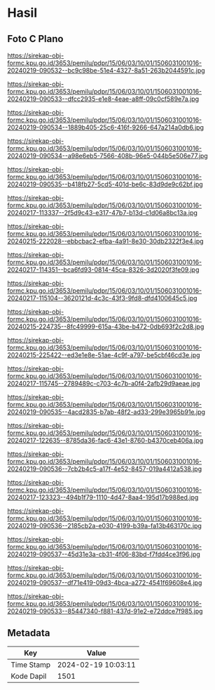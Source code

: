 # Hasil

## Foto C Plano

https://sirekap-obj-formc.kpu.go.id/3653/pemilu/pdpr/15/06/03/10/01/1506031001016-20240219-090532--bc9c98be-51e4-4327-8a51-263b2044591c.jpg

https://sirekap-obj-formc.kpu.go.id/3653/pemilu/pdpr/15/06/03/10/01/1506031001016-20240219-090533--dfcc2935-e1e8-4eae-a8ff-09c0cf589e7a.jpg

https://sirekap-obj-formc.kpu.go.id/3653/pemilu/pdpr/15/06/03/10/01/1506031001016-20240219-090534--1889b405-25c6-416f-9266-647a214a0db6.jpg

https://sirekap-obj-formc.kpu.go.id/3653/pemilu/pdpr/15/06/03/10/01/1506031001016-20240219-090534--a98e6eb5-7566-408b-96e5-044b5e506e77.jpg

https://sirekap-obj-formc.kpu.go.id/3653/pemilu/pdpr/15/06/03/10/01/1506031001016-20240219-090535--b418fb27-5cd5-401d-be6c-83d9de9c62bf.jpg

https://sirekap-obj-formc.kpu.go.id/3653/pemilu/pdpr/15/06/03/10/01/1506031001016-20240217-113337--2f5d9c43-e317-47b7-b13d-c1d06a8bc13a.jpg

https://sirekap-obj-formc.kpu.go.id/3653/pemilu/pdpr/15/06/03/10/01/1506031001016-20240215-222028--ebbcbac2-efba-4a91-8e30-30db2322f3e4.jpg

https://sirekap-obj-formc.kpu.go.id/3653/pemilu/pdpr/15/06/03/10/01/1506031001016-20240217-114351--bca6fd93-0814-45ca-8326-3d2020f3fe09.jpg

https://sirekap-obj-formc.kpu.go.id/3653/pemilu/pdpr/15/06/03/10/01/1506031001016-20240217-115104--3620121d-4c3c-43f3-9fd8-dfd4100645c5.jpg

https://sirekap-obj-formc.kpu.go.id/3653/pemilu/pdpr/15/06/03/10/01/1506031001016-20240215-224735--8fc49999-615a-43be-b472-0db693f2c2d8.jpg

https://sirekap-obj-formc.kpu.go.id/3653/pemilu/pdpr/15/06/03/10/01/1506031001016-20240215-225422--ed3e1e8e-51ae-4c9f-a797-be5cbf46cd3e.jpg

https://sirekap-obj-formc.kpu.go.id/3653/pemilu/pdpr/15/06/03/10/01/1506031001016-20240217-115745--2789489c-c703-4c7b-a0f4-2afb29d9aeae.jpg

https://sirekap-obj-formc.kpu.go.id/3653/pemilu/pdpr/15/06/03/10/01/1506031001016-20240219-090535--4acd2835-b7ab-48f2-ad33-299e3965b91e.jpg

https://sirekap-obj-formc.kpu.go.id/3653/pemilu/pdpr/15/06/03/10/01/1506031001016-20240217-122635--8785da36-fac6-43e1-8760-b4370ceb406a.jpg

https://sirekap-obj-formc.kpu.go.id/3653/pemilu/pdpr/15/06/03/10/01/1506031001016-20240219-090536--7cb2b4c5-a17f-4e52-8457-019a4412a538.jpg

https://sirekap-obj-formc.kpu.go.id/3653/pemilu/pdpr/15/06/03/10/01/1506031001016-20240217-123323--494b1f79-1110-4d47-8aa4-195d17b988ed.jpg

https://sirekap-obj-formc.kpu.go.id/3653/pemilu/pdpr/15/06/03/10/01/1506031001016-20240219-090536--2185cb2a-e030-4199-b39a-fa13b463170c.jpg

https://sirekap-obj-formc.kpu.go.id/3653/pemilu/pdpr/15/06/03/10/01/1506031001016-20240219-090537--45d31e3a-cb31-4f06-83bd-f7fdd4ce3f96.jpg

https://sirekap-obj-formc.kpu.go.id/3653/pemilu/pdpr/15/06/03/10/01/1506031001016-20240219-090537--df71e419-09d3-4bca-a272-4541f69608e4.jpg

https://sirekap-obj-formc.kpu.go.id/3653/pemilu/pdpr/15/06/03/10/01/1506031001016-20240219-090533--85447340-f881-437d-91e2-e72ddce7f985.jpg


## Metadata

| Key        | Value               |
| ---------- | ------------------- |
| Time Stamp | 2024-02-19 10:03:11 |
| Kode Dapil | 1501                |



